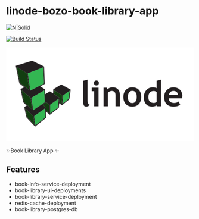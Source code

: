 #  linode-bozo-book-library-app

[![N|Solid](https://cldup.com/dTxpPi9lDf.thumb.png)](https://nodesource.com/products/nsolid)

[![Build Status](https://travis-ci.org/joemccann/dillinger.svg?branch=master)](https://travis-ci.org/joemccann/dillinger)

![alt text](image.png)


 ✨Book Library App ✨

## Features

- book-info-service-deployment
- book-library-ui-deployments
- book-library-service-deployment
- redis-cache-deployment
- book-library-postgres-db